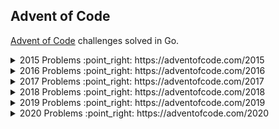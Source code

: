 ## Advent of Code

[Advent of Code](https://adventofcode.com) challenges solved in Go.

<details>
  <summary> 
    2015 Problems :point_right: https://adventofcode.com/2015
  </summary>
</details>

<details>
  <summary> 
    2016 Problems :point_right: https://adventofcode.com/2016
  </summary>
</details>

<details>
  <summary> 
    2017 Problems :point_right: https://adventofcode.com/2017
  </summary>
</details>

<details>
  <summary> 
    2018 Problems :point_right: https://adventofcode.com/2018
  </summary>
</details>

<details>
  <summary> 
    2019 Problems :point_right: https://adventofcode.com/2019
  </summary>

  - [X] Day 1: The Tyranny of the Rocket Equation
  - [X] Day 2: 1202 Program Alarm
  - [X] Day 3: Crossed Wires
  - [X] Day 4: Secure Container
  - [X] Day 5: Sunny with a Chance of Asteroids
  - [X] Day 6: Universal Orbit Map
  - [X] Day 7: Amplification Circuit
  - [X] Day 8: Space Image Format
  - [X] Day 9: Sensor Boost
  - [X] Day 10: Monitoring Station
  - [X] Day 11: Space Police
  - [X] Day 12: The N-Body Problem
  - [X] Day 13: Care Package
  - [ ] Day 14: Space Stoichiometry
  - [ ] Day 15: Oxygen System
  - [X] Day 16: Flawed Frequency Transmission
</details>

<details>
  <summary> 
    2020 Problems :point_right: https://adventofcode.com/2020
  </summary>

  - [X] [Day 1: Report Repair](./2020/day-01/)
  - [X] [Day 2: Password Philosophy](./2020/day-02/)
  - [X] [Day 3: Toboggan Trajectory](./2020/day-03/)
  - [X] [Day 4: Passport Processing](./2020/day-04/)
</details>
 
